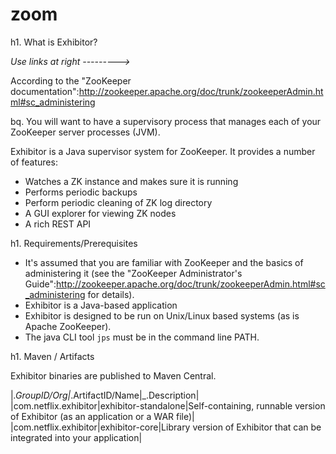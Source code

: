zoom
====
h1. What is Exhibitor?

_Use links at right --------->_

According to the "ZooKeeper documentation":http://zookeeper.apache.org/doc/trunk/zookeeperAdmin.html#sc_administering

bq. You will want to have a supervisory process that manages each of your ZooKeeper server processes (JVM).

Exhibitor is a Java supervisor system for ZooKeeper. It provides a number of features:
* Watches a ZK instance and makes sure it is running
* Performs periodic backups
* Perform periodic cleaning of ZK log directory
* A GUI explorer for viewing ZK nodes
* A rich REST API

h1. Requirements/Prerequisites

* It's assumed that you are familiar with ZooKeeper and the basics of administering it (see the "ZooKeeper Administrator's Guide":http://zookeeper.apache.org/doc/trunk/zookeeperAdmin.html#sc_administering for details).
* Exhibitor is a Java-based application
* Exhibitor is designed to be run on Unix/Linux based systems (as is Apache ZooKeeper).
* The java CLI tool <code>jps</code> must be in the command line PATH.

h1. Maven / Artifacts

Exhibitor binaries are published to Maven Central.

|_.GroupID/Org|_.ArtifactID/Name|_.Description|
|com.netflix.exhibitor|exhibitor-standalone|Self-containing, runnable version of Exhibitor (as an application or a WAR file)|
|com.netflix.exhibitor|exhibitor-core|Library version of Exhibitor that can be integrated into your application|
